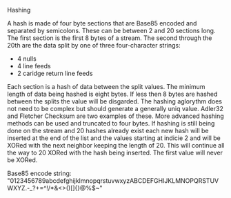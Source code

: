 Hashing

A hash is made of four byte sections that are Base85 encoded and separated by semicolons. These can be between 2 and 20 sections long. The first section is the first 8 bytes of a stream. The second through the 20th are the data split by one of three four-character strings:
 - 4 nulls
 - 4 line feeds
 - 2 caridge return line feeds

 Each section is a hash of data between the split values. The minimum length of data being hashed is eight bytes. If less then 8 bytes are hashed between the splits the value will be disgarded. The hashing aglorythm does not need to be complex but should generate a generally uniq value. Adler32 and Fletcher Checksum are two examples of these. More advanced hashing methods can be used and truncated to four bytes. If hashing is still being done on the stream and 20 hashes already exist each new hash will be inserted at the end of the list and the values starting at indicie 2 and will be XORed with the next neighbor keeping the length of 20. This will continue all the way to 20 XORed with the hash being inserted. The first value will never be XORed.

 Base85 encode string:
 "0123456789abcdefghijklmnopqrstuvwxyzABCDEFGHIJKLMNOPQRSTUVWXYZ.-_?+=^!/*&<>()[]{}@%$~"